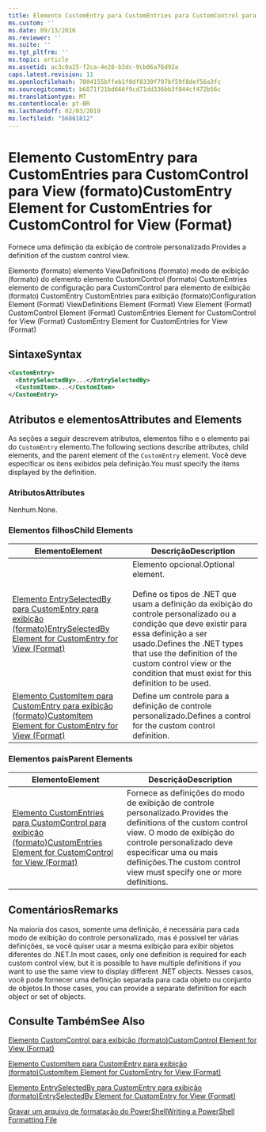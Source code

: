 ```yaml
---
title: Elemento CustomEntry para CustomEntries para CustomControl para exibição (formato) | Microsoft Docs
ms.custom: ''
ms.date: 09/13/2016
ms.reviewer: ''
ms.suite: ''
ms.tgt_pltfrm: ''
ms.topic: article
ms.assetid: ac3c0a25-f2ca-4e28-b3dc-9cb06a76d92a
caps.latest.revision: 11
ms.openlocfilehash: 7804155bffeb1f0df8339f797bf59f8def56a3fc
ms.sourcegitcommit: b6871f21bd666f9cd71dd336bb3f844cf472b56c
ms.translationtype: MT
ms.contentlocale: pt-BR
ms.lasthandoff: 02/03/2019
ms.locfileid: "56861812"
---
```

# <a name="customentry-element-for-customentries-for-customcontrol-for-view-format"></a><span data-ttu-id="661aa-102">Elemento CustomEntry para CustomEntries para CustomControl para View (formato)</span><span class="sxs-lookup"><span data-stu-id="661aa-102">CustomEntry Element for CustomEntries for CustomControl for View (Format)</span></span>

<span data-ttu-id="661aa-103">Fornece uma definição da exibição de controle personalizado.</span><span class="sxs-lookup"><span data-stu-id="661aa-103">Provides a definition of the custom control view.</span></span>

<span data-ttu-id="661aa-104">Elemento (formato) elemento ViewDefinitions (formato) modo de exibição (formato) do elemento elemento CustomControl (formato) CustomEntries elemento de configuração para CustomControl para elemento de exibição (formato) CustomEntry CustomEntries para exibição (formato)</span><span class="sxs-lookup"><span data-stu-id="661aa-104">Configuration Element (Format) ViewDefinitions Element (Format) View Element (Format) CustomControl Element (Format) CustomEntries Element for CustomControl for View (Format) CustomEntry Element for CustomEntries for View (Format)</span></span>

## <a name="syntax"></a><span data-ttu-id="661aa-105">Sintaxe</span><span class="sxs-lookup"><span data-stu-id="661aa-105">Syntax</span></span>

```xml
<CustomEntry>
  <EntrySelectedBy>...</EntrySelectedBy>
  <CustomItem>...</CustomItem>
</CustomEntry>
```

## <a name="attributes-and-elements"></a><span data-ttu-id="661aa-106">Atributos e elementos</span><span class="sxs-lookup"><span data-stu-id="661aa-106">Attributes and Elements</span></span>

<span data-ttu-id="661aa-107">As seções a seguir descrevem atributos, elementos filho e o elemento pai do `CustomEntry` elemento.</span><span class="sxs-lookup"><span data-stu-id="661aa-107">The following sections describe attributes, child elements, and the parent element of the `CustomEntry` element.</span></span> <span data-ttu-id="661aa-108">Você deve especificar os itens exibidos pela definição.</span><span class="sxs-lookup"><span data-stu-id="661aa-108">You must specify the items displayed by the definition.</span></span>

### <a name="attributes"></a><span data-ttu-id="661aa-109">Atributos</span><span class="sxs-lookup"><span data-stu-id="661aa-109">Attributes</span></span>

<span data-ttu-id="661aa-110">Nenhum.</span><span class="sxs-lookup"><span data-stu-id="661aa-110">None.</span></span>

### <a name="child-elements"></a><span data-ttu-id="661aa-111">Elementos filhos</span><span class="sxs-lookup"><span data-stu-id="661aa-111">Child Elements</span></span>

|<span data-ttu-id="661aa-112">Elemento</span><span class="sxs-lookup"><span data-stu-id="661aa-112">Element</span></span>|<span data-ttu-id="661aa-113">Descrição</span><span class="sxs-lookup"><span data-stu-id="661aa-113">Description</span></span>|
|-------------|-----------------|
|[<span data-ttu-id="661aa-114">Elemento EntrySelectedBy para CustomEntry para exibição (formato)</span><span class="sxs-lookup"><span data-stu-id="661aa-114">EntrySelectedBy Element for CustomEntry for View (Format)</span></span>](./entryselectedby-element-for-customentry-for-customcontrol-for-view-format.md)|<span data-ttu-id="661aa-115">Elemento opcional.</span><span class="sxs-lookup"><span data-stu-id="661aa-115">Optional element.</span></span><br /><br /> <span data-ttu-id="661aa-116">Define os tipos de .NET que usam a definição da exibição do controle personalizado ou a condição que deve existir para essa definição a ser usado.</span><span class="sxs-lookup"><span data-stu-id="661aa-116">Defines the .NET types that use the definition of the custom control view or the condition that must exist for this definition to be used.</span></span>|
|[<span data-ttu-id="661aa-117">Elemento CustomItem para CustomEntry para exibição (formato)</span><span class="sxs-lookup"><span data-stu-id="661aa-117">CustomItem Element for CustomEntry for View (Format)</span></span>](./customitem-element-for-customentry-for-customcontrol-for-view-format.md)|<span data-ttu-id="661aa-118">Define um controle para a definição de controle personalizado.</span><span class="sxs-lookup"><span data-stu-id="661aa-118">Defines a control for the custom control definition.</span></span>|

### <a name="parent-elements"></a><span data-ttu-id="661aa-119">Elementos pais</span><span class="sxs-lookup"><span data-stu-id="661aa-119">Parent Elements</span></span>

|<span data-ttu-id="661aa-120">Elemento</span><span class="sxs-lookup"><span data-stu-id="661aa-120">Element</span></span>|<span data-ttu-id="661aa-121">Descrição</span><span class="sxs-lookup"><span data-stu-id="661aa-121">Description</span></span>|
|-------------|-----------------|
|[<span data-ttu-id="661aa-122">Elemento CustomEntries para CustomControl para exibição (formato)</span><span class="sxs-lookup"><span data-stu-id="661aa-122">CustomEntries Element for CustomControl for View (Format)</span></span>](./customentries-element-for-customcontrol-for-view-format.md)|<span data-ttu-id="661aa-123">Fornece as definições do modo de exibição de controle personalizado.</span><span class="sxs-lookup"><span data-stu-id="661aa-123">Provides the definitions of the custom control view.</span></span> <span data-ttu-id="661aa-124">O modo de exibição do controle personalizado deve especificar uma ou mais definições.</span><span class="sxs-lookup"><span data-stu-id="661aa-124">The custom control view must specify one or more definitions.</span></span>|

## <a name="remarks"></a><span data-ttu-id="661aa-125">Comentários</span><span class="sxs-lookup"><span data-stu-id="661aa-125">Remarks</span></span>

<span data-ttu-id="661aa-126">Na maioria dos casos, somente uma definição, é necessária para cada modo de exibição do controle personalizado, mas é possível ter várias definições, se você quiser usar a mesma exibição para exibir objetos diferentes do .NET.</span><span class="sxs-lookup"><span data-stu-id="661aa-126">In most cases, only one definition is required for each custom control view, but it is possible to have multiple definitions if you want to use the same view to display different .NET objects.</span></span> <span data-ttu-id="661aa-127">Nesses casos, você pode fornecer uma definição separada para cada objeto ou conjunto de objetos.</span><span class="sxs-lookup"><span data-stu-id="661aa-127">In those cases, you can provide a separate definition for each object or set of objects.</span></span>

## <a name="see-also"></a><span data-ttu-id="661aa-128">Consulte Também</span><span class="sxs-lookup"><span data-stu-id="661aa-128">See Also</span></span>

[<span data-ttu-id="661aa-129">Elemento CustomControl para exibição (formato)</span><span class="sxs-lookup"><span data-stu-id="661aa-129">CustomControl Element for View (Format)</span></span>](./customcontrol-element-for-view-format.md)

[<span data-ttu-id="661aa-130">Elemento CustomItem para CustomEntry para exibição (formato)</span><span class="sxs-lookup"><span data-stu-id="661aa-130">CustomItem Element for CustomEntry for View (Format)</span></span>](./customitem-element-for-customentry-for-customcontrol-for-view-format.md)

[<span data-ttu-id="661aa-131">Elemento EntrySelectedBy para CustomEntry para exibição (formato)</span><span class="sxs-lookup"><span data-stu-id="661aa-131">EntrySelectedBy Element for CustomEntry for View (Format)</span></span>](./entryselectedby-element-for-customentry-for-customcontrol-for-view-format.md)

[<span data-ttu-id="661aa-132">Gravar um arquivo de formatação do PowerShell</span><span class="sxs-lookup"><span data-stu-id="661aa-132">Writing a PowerShell Formatting File</span></span>](./writing-a-powershell-formatting-file.md)
